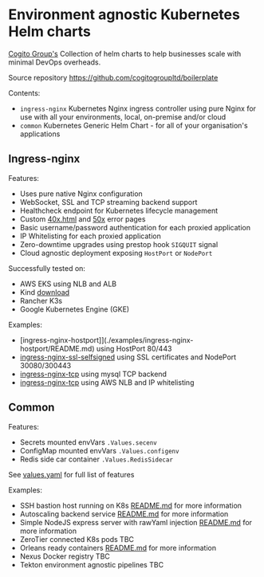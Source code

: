 # Environment agnostic Kubernetes Helm charts

[Cogito Group's](https://cogitogroup.co.uk) Collection of helm charts to help businesses scale with minimal DevOps overheads.

Source repository https://github.com/cogitogroupltd/boilerplate

Contents: 

- `ingress-nginx` Kubernetes Nginx ingress controller using pure Nginx for use with all your environments, local, on-premise and/or cloud
- `common` Kubernetes Generic Helm Chart - for all of your organisation's applications



## Ingress-nginx 

Features:
- Uses pure native Nginx configuration 
- WebSocket, SSL and TCP streaming backend support
- Healthcheck endpoint for Kubernetes lifecycle management
- Custom [40x.html](charts/ingress-nginx/templates/configmap-conf.yaml) and [50x](charts/ingress-nginx/templates/configmap-conf.yaml) error pages 
- Basic username/password authentication for each proxied application
- IP Whitelisting for each proxied application
- Zero-downtime upgrades using prestop hook `SIGQUIT` signal
- Cloud agnostic deployment exposing `HostPort` or `NodePort`

Successfully tested on:
 - AWS EKS using NLB and ALB
 - Kind [download](https://kind.sigs.k8s.io/)
 - Rancher K3s 
 - Google Kubernetes Engine (GKE)

Examples:

- [ingress-nginx-hostport]](./examples/ingress-nginx-hostport/README.md) using HostPort 80/443
- [ingress-nginx-ssl-selfsigned](./examples/ingress-nginx-ssl-selfsigned/README.md) using SSL certificates and NodePort 30080/300443
- [ingress-nginx-tcp](./examples/ingress-nginx-tcp/README.md) using mysql TCP backend
- [ingress-nginx-tcp](./examples/ingress-nginx-whitelisting/README.md) using AWS NLB and IP whitelisting


## Common

Features:
- Secrets mounted envVars `.Values.secenv`
- ConfigMap mounted envVars `.Values.configenv`
- Redis side car container `.Values.RedisSidecar`

See [values.yaml](charts/common/values.yaml) for full list of features

Examples:

- SSH bastion host running on K8s
    [README.md](./examples/sshd/README.md) for more information
- Autoscaling backend service
    [README.md](./examples/backend-autoscaling/README.md) for more information
- Simple NodeJS express server with rawYaml injection
    [README.md](./examples/node-express/README.md) for more information
- ZeroTier connected K8s pods
    TBC
- Orleans ready containers
    [README.md](./examples/orleans/README.md) for more information
- Nexus Docker registry
    TBC
- Tekton environment agnostic pipelines
    TBC
